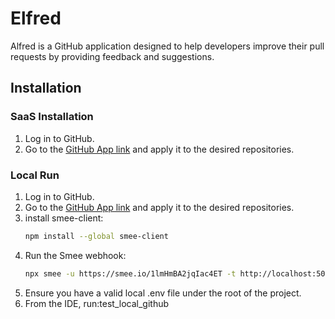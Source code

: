 # Elfred

Alfred is a GitHub application designed to help developers improve their pull requests by providing feedback and suggestions.

## Installation

### SaaS Installation

1. Log in to GitHub.
2. Go to the [GitHub App link](https://github.com/apps/pr-coach) and apply it to the desired repositories.

### Local Run

1. Log in to GitHub.
2. Go to the [GitHub App link](https://github.com/apps/pr-coach-local-run) and apply it to the desired repositories.
3. install smee-client:
   ```bash
   npm install --global smee-client
   ```
4. Run the Smee webhook:
   ```bash
   npx smee -u https://smee.io/1lmHmBA2jqIac4ET -t http://localhost:5000/api/webhook
    ```
4. Ensure you have a valid local .env file under the root of the project.
5.	From the IDE, run:test_local_github
